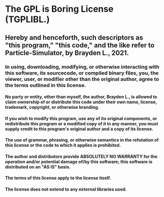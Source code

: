 # The GPL is Boring License (TGPLIBL.)
## Hereby and henceforth, such descriptors as "this program," "this code," and the like refer to Particle-Simulator, by Brayden L., 2021.
### In using, downloading, modifying, or otherwise interacting with this software, its sourcecode, or compiled binary files, you, the viewer, user, or modifier other than the original author, agree to the terms outlined in this license.
#### No party or entity, other than myself, the author, Brayden L., is allowed to claim ownership of or distribute this code under their own name, license, trademark, copyright, or otherwise branding.
#### If you wish to modify this program, use any of its original components, or redistribute this program or a modified copy of it in any manner, you must supply credit to this program's original author and a copy of its license.
#### The use of grammar, phrasing, or otherwise semantics in the refutation of this license or the code to which it applies is prohibited.
#### The author and distributors provide ABSOLUTELY NO WARRANTY for the operation and/or potential damage of/by this software; this software is distributed on an "AS IS" basis.
#### The terms of this license apply to the license itself.
#### The license does not extend to any external libraries used.